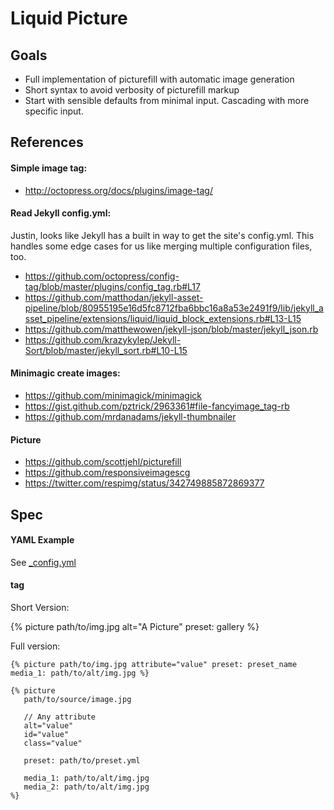 # Liquid Picture

## Goals

- Full implementation of picturefill with automatic image generation
- Short syntax to avoid verbosity of picturefill markup
- Start with sensible defaults from minimal input. Cascading with more specific input.  

## References

#### Simple image tag:

- http://octopress.org/docs/plugins/image-tag/

#### Read Jekyll config.yml:

Justin, looks like Jekyll has a built in way to get the site's config.yml. This handles some edge cases for us like merging multiple configuration files, too.

- https://github.com/octopress/config-tag/blob/master/plugins/config_tag.rb#L17
- https://github.com/matthodan/jekyll-asset-pipeline/blob/80955195e16d5fc8712fba6bbc16a8a53e2491f9/lib/jekyll_asset_pipeline/extensions/liquid/liquid_block_extensions.rb#L13-L15
- https://github.com/matthewowen/jekyll-json/blob/master/jekyll_json.rb
- https://github.com/krazykylep/Jekyll-Sort/blob/master/jekyll_sort.rb#L10-L15

#### Minimagic create images:

- https://github.com/minimagick/minimagick
- https://gist.github.com/pztrick/2963361#file-fancyimage_tag-rb
- https://github.com/mrdanadams/jekyll-thumbnailer

#### Picture

- https://github.com/scottjehl/picturefill
- https://github.com/responsiveimagescg
- https://twitter.com/respimg/status/342749885872869377

## Spec

#### YAML Example

See [_config.yml](_config.yml)

#### tag

Short Version:

{% picture path/to/img.jpg alt="A Picture" preset: gallery %}

Full version:

```
{% picture path/to/img.jpg attribute="value" preset: preset_name media_1: path/to/alt/img.jpg %}

{% picture 
   path/to/source/image.jpg

   // Any attribute
   alt="value" 
   id="value"
   class="value"

   preset: path/to/preset.yml
   
   media_1: path/to/alt/img.jpg
   media_2: path/to/alt/img.jpg
%}
```
